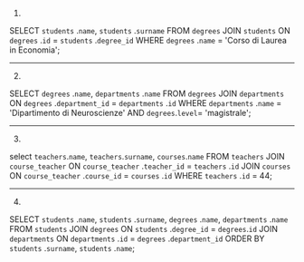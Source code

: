 1.


SELECT `students` .`name`, `students` .`surname`
FROM `degrees`
JOIN `students` ON `degrees` .`id` = `students` .`degree_id`
WHERE `degrees` .`name` = 'Corso di Laurea in Economia';


_________________________________________________________


2.

SELECT `degrees` .`name`, `departments` .`name`
FROM `degrees`
JOIN `departments` ON `degrees` .`department_id` = `departments` .`id`
WHERE `departments` .`name` = 'Dipartimento di Neuroscienze' AND `degrees`.`level`= 'magistrale';

_________________________________________________________

3.

select `teachers`.`name`, `teachers`.`surname`, `courses`.`name`
FROM `teachers`
JOIN `course_teacher` ON `course_teacher` .`teacher_id` = `teachers` .`id`
JOIN `courses` ON `course_teacher` .`course_id` = `courses` .`id`
WHERE `teachers` .`id` = 44;

_________________________________________________________


4.

SELECT `students` .`name`, `students` .`surname`, `degrees` .`name`, `departments` .`name`
FROM `students`
JOIN `degrees` ON `students` .`degree_id` = `degrees`.`id`
JOIN `departments` ON `departments` .`id` = `degrees` .`department_id`
ORDER BY `students` .`surname`, `students` .`name`;